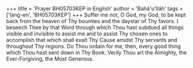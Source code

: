 +++
title = 'Prayer BH05703KEP in English'
author = 'Bahá'u'lláh'
tags = ['lang-en', 'BH05703KEP']
+++
Suffer me not, O God, my God, to be kept back from the heaven of Thy bounties and the daystar of Thy favors.  I beseech Thee by that Word through which Thou hast subdued all things visible and invisible to assist me and to assist Thy chosen ones to accomplish that which shall exalt Thy Cause amidst Thy servants and throughout Thy regions.  Do Thou ordain for me, then, every good thing which Thou hast sent down in Thy Book.
Verily Thou art the Almighty, the Ever-Forgiving, the Most Generous.
